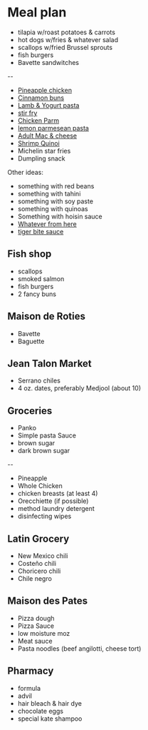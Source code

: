 # Meal plan

- tilapia w/roast potatoes & carrots
- hot dogs w/fries & whatever salad
- scallops w/fried Brussel sprouts
- fish burgers
- Bavette sandwitches

--

- [Pineapple chicken](https://www.bonappetit.com/recipe/pan-roasted-chicken-with-pineapple-chile-glaze)
- [Cinnamon buns](https://www.bonappetit.com/recipe/cinnamon-date-sticky-buns)
- [Lamb & Yogurt pasta](https://www.bonappetit.com/recipe/spiced-lamb-and-dill-yogurt-pasta)
- [stir fry](https://www.bonappetit.com/recipe/spicy-chicken-stir-fry-with-celery-and-peanuts)
- [Chicken Parm](https://www.bonappetit.com/recipe/bas-best-chicken-parm)
- [lemon parmesean pasta](https://www.bonappetit.com/recipe/pasta-with-brown-butter-whole-lemon-and-parmesan)
- [Adult Mac & cheese](https://www.bonappetit.com/recipe/adult-mac-and-cheese)
- [Shrimp Quinoi](https://www.bonappetit.com/story/indian-ish-shrimp-quinoa-pulao)
- Michelin star fries
- Dumpling snack

Other ideas:

- something with red beans
- something with tahini
- something with soy paste
- something with quinoas
- Something with hoisin sauce
- [Whatever from here](https://www.bonappetit.com/story/yia-vang-hmong-cuisine)
- [tiger bite sauce](https://www.bonappetit.com/recipe/tri-tip-steak-with-tiger-bite-sauce)

## Fish shop

- scallops
- smoked salmon
- fish burgers
- 2 fancy buns

## Maison de Roties

- Bavette
- Baguette

## Jean Talon Market

- Serrano chiles
- 4 oz. dates, preferably Medjool (about 10)

## Groceries

- Panko
- Simple pasta Sauce
- brown sugar
- dark brown sugar

--

- Pineapple
- Whole Chicken
- chicken breasts (at least 4)
- Orecchiette (if possible)
- method laundry detergent
- disinfecting wipes

## Latin Grocery

- New Mexico chili
- Costeño chili
- Choricero chili
- Chile negro

## Maison des Pates

- Pizza dough
- Pizza Sauce
- low moisture moz
- Meat sauce
- Pasta noodles (beef angilotti, cheese tort)

## Pharmacy

- formula
- advil
- hair bleach & hair dye
- chocolate eggs
- special kate shampoo

